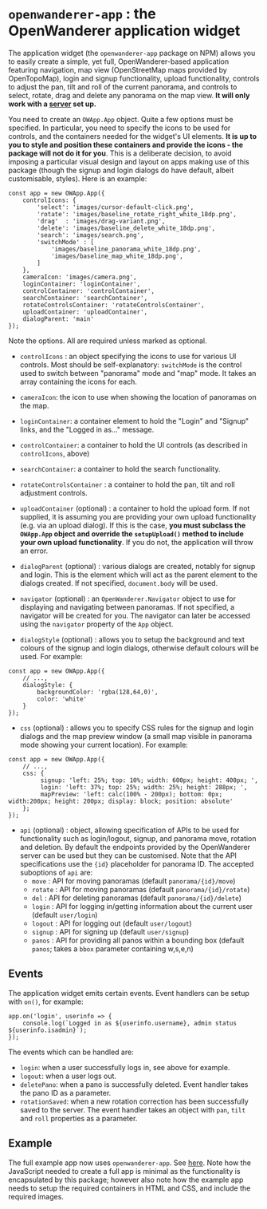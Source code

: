 # `openwanderer-app` : the OpenWanderer application widget

The application widget (the `openwanderer-app` package on NPM) allows you to easily create a simple, yet full, OpenWanderer-based application featuring navigation, map view (OpenStreetMap maps provided by OpenTopoMap), login and signup functionality, upload functionality, controls to adjust the pan, tilt and roll of the current panorama, and controls to select, rotate, drag and delete any panorama on the map view. **It will only work with a [server](https://github.com/openwanderer/server) set up.**

You need to create an `OWApp.App` object. Quite a few options must be specified. In particular, you need to specify the icons to be used for controls, and the containers needed for the widget's UI elements. **It is up to you to style and position these containers and provide the icons - the package will not do it for you**. This is a deliberate decision, to avoid imposing a particular visual design and layout on apps making use of this package (though the signup and login dialogs do have default, albeit customisable, styles). Here is an example:

```
const app = new OWApp.App({
    controlIcons: {
        'select': 'images/cursor-default-click.png',
        'rotate': 'images/baseline_rotate_right_white_18dp.png',    
        'drag'  : 'images/drag-variant.png',
        'delete': 'images/baseline_delete_white_18dp.png',
        'search': 'images/search.png',
        'switchMode' : [
            'images/baseline_panorama_white_18dp.png',
            'images/baseline_map_white_18dp.png',
        ]
    },
    cameraIcon: 'images/camera.png',
    loginContainer: 'loginContainer',
    controlContainer: 'controlContainer',
    searchContainer: 'searchContainer',
    rotateControlsContainer: 'rotateControlsContainer',
    uploadContainer: 'uploadContainer',
    dialogParent: 'main'
});
```

Note the options. All are required unless marked as optional.

- `controlIcons` : an object specifying the icons to use for various UI controls. Most should be self-explanatory: `switchMode` is the control used to switch between "panorama" mode and "map" mode. It takes an array containing the icons for each.

- `cameraIcon`: the icon to use when showing the location of panoramas on the map.

- `loginContainer`: a container element to hold the "Login" and "Signup" links, and the "Logged in as..." message.

- `controlContainer`: a container to hold the UI controls (as described in `controlIcons`, above)

- `searchContainer`: a container to hold the search functionality.

- `rotateControlsContainer` : a container to hold the pan, tilt and roll adjustment controls.

- `uploadContainer` (optional) : a container to hold the upload form. If not supplied, it is assuming you are providing your own upload functionality (e.g. via an upload dialog). If this is the case, **you must subclass the `OWApp.App` object and override the `setupUpload()` method to include your own upload functionality**. If you do not, the application will throw an error.

- `dialogParent` (optional) : various dialogs are created, notably for signup and login. This is the element which will act as the parent element to the dialogs created. If not specified, `document.body` will be used.

- `navigator` (optional) : an `OpenWanderer.Navigator` object to use for displaying and navigating between panoramas. If not specified, a navigator will be created for you. The navigator can later be accessed using the `navigator` property of the `App` object.

- `dialogStyle` (optional) : allows you to setup the background and text colours of the signup and login dialogs, otherwise default colours will be used. For example:

```
const app = new OWApp.App({
    // ...,
    dialogStyle: {
        backgroundColor: 'rgba(128,64,0)',
        color: 'white'
    }
});
```

- `css` (optional) : allows you to specify CSS rules for the signup and login dialogs and the map preview window (a small map visible in panorama mode showing your current location). For example:

```
const app = new OWApp.App({
    // ...,
    css: { 
         signup: 'left: 25%; top: 10%; width: 600px; height: 400px; ', 
         login: 'left: 37%; top: 25%; width: 25%; height: 288px; ',
         mapPreview: 'left: calc(100% - 200px); bottom: 0px; width:200px; height: 200px; display: block; position: absolute'
    };
});
```

- `api` (optional) : object, allowing specification of APIs to be used for functionality such as login/logout, signup, and panorama move, rotation and deletion. By default the endpoints provided by the OpenWanderer server can be used but they can be customised. Note that the API specifications use the `{id}` placeholder for panorama ID. The accepted suboptions of `api` are:
    - `move` : API for moving panoramas (default `panorama/{id}/move`)
    - `rotate` : API for moving panoramas (default `panorama/{id}/rotate`)
    - `del` : API for deleting panoramas (default `panorama/{id}/delete`)
    - `login` : API for logging in/getting information about the current user (default `user/login`)
    - `logout` : API for logging out (default `user/logout`)
    - `signup` : API for signing up (default `user/signup`)
    - `panos` : API for providing all panos within a bounding box (default `panos`; takes a `bbox` parameter containing w,s,e,n)

## Events

The application widget emits certain events. Event handlers can be setup with `on()`, for example:

```
app.on('login', userinfo => {
    console.log(`Logged in as ${userinfo.username}, admin status ${userinfo.isadmin}`);
});
```

The events which can be handled are:

- `login`: when a user successfully logs in, see above for example.
- `logout`: when a user logs out.
- `deletePano`: when a pano is successfully deleted. Event handler takes the pano ID as a parameter.
- `rotationSaved`: when a new rotation correction has been successfully saved to the server. The event handler takes an object with `pan`, `tilt` and `roll` properties as a parameter. 


## Example

The full example app now uses `openwanderer-app`. See [here](https://github.com/openwanderer/example-app/tree/master/full). Note how the JavaScript needed to create a full app is minimal as the functionality is encapsulated by this package; however also note how the example app needs to setup the required containers in HTML and CSS, and include the required images.
